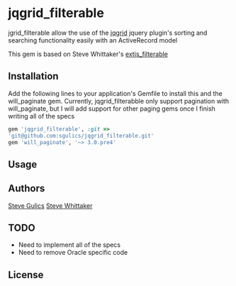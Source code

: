 jqgrid_filterable
=================

jgrid_filterable allow the use of the [jqgrid](http://www.trirand.com/blog/) jquery plugin's
sorting and searching functionality easily with an ActiveRecord model

This gem is based on Steve Whittaker's [extjs_filterable](https://github.com/swhitt/extjs_filterable)


Installation
------------
Add the following lines to your application's Gemfile to install this
and the will_paginate gem. Currently, jqgrid_filterabble only support pagination
with will_paginate, but I will add support for other paging gems once I
finish writing all of the specs

```ruby
gem 'jqgrid_filterable', :git =>
'git@github.com:sgulics/jqgrid_filterable.git'
gem 'will_paginate', '~> 3.0.pre4'
```

Usage
-----


Authors
-------
[Steve Gulics](https://github.com/sgulics)
[Steve Whittaker](https://github.com/swhitt)


TODO
----
* Need to implement all of the specs
* Need to remove Oracle specific code

License
-------



